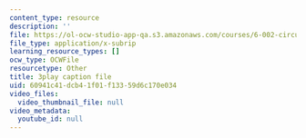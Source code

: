```yaml
---
content_type: resource
description: ''
file: https://ol-ocw-studio-app-qa.s3.amazonaws.com/courses/6-002-circuits-and-electronics-spring-2007/60941c41dcb41f01f13359d6c170e034_OGtElTMJidE.srt
file_type: application/x-subrip
learning_resource_types: []
ocw_type: OCWFile
resourcetype: Other
title: 3play caption file
uid: 60941c41-dcb4-1f01-f133-59d6c170e034
video_files:
  video_thumbnail_file: null
video_metadata:
  youtube_id: null
---
```

